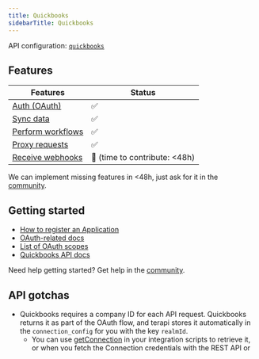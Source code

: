 ```yaml
---
title: Quickbooks
sidebarTitle: Quickbooks
---
```


API configuration: [`quickbooks`](https://terapi.dev/providers.yaml)

## Features

| Features | Status |
| - | - |
| [Auth (OAuth)](/integrate/guides/authorize-an-api) | ✅ |
| [Sync data](/integrate/guides/sync-data-from-an-api) | ✅ |
| [Perform workflows](/integrate/guides/perform-workflows-with-an-api) | ✅ |
| [Proxy requests](/integrate/guides/proxy-requests-to-an-api) | ✅ |
| [Receive webhooks](/integrate/guides/receive-webhooks-from-an-api) | 🚫 (time to contribute: &lt;48h) |

<Tip>We can implement missing features in &lt;48h, just ask for it in the [community](https://terapi.dev/slack).</Tip>

## Getting started

-   [How to register an Application](https://developer.intuit.com/app/developer/qbo/docs/develop/authentication-and-authorization/oauth-2.0#create-an-app)
-   [OAuth-related docs](https://developer.intuit.com/app/developer/qbo/docs/develop/authentication-and-authorization)
-   [List of OAuth scopes](https://developer.intuit.com/app/developer/qbo/docs/learn/scopes#current-scopes)
-   [Quickbooks API docs](https://developer.intuit.com/app/developer/qbo/docs/api/accounting/all-entities/account)

<Tip>Need help getting started? Get help in the [community](https://terapi.dev/slack).</Tip>

## API gotchas

- Quickbooks requires a company ID for each API request. Quickbooks returns it as part of the OAuth flow, and terapi stores it automatically in the `connection_config` for you with the key `realmId`.
    - You can use [getConnection](/reference/scripts#get-the-connection-credentials) in your integration scripts to retrieve it, or when you fetch the Connection credentials with the REST API or SDK

<Note>Add Getting Started links and Gotchas by [editing this page](https://github.com/terapihq/terapi/tree/master/docs-v2/integrations/all/quickbooks.mdx)</Note>
